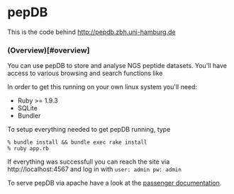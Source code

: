 # pepDB

This is the code behind http://pepdb.zbh.uni-hamburg.de

### (Overview)[#overview] 

You can use pepDB to store and analyse NGS peptide datasets. You'll have access to various browsing and search functions like 


In order to get this running on your own linux system you'll need:

* Ruby >= 1.9.3
* SQLite
* Bundler

To setup everything needed to get pepDB running, type

```
% bundle install && bundle exec rake install
% ruby app.rb
```

If everything was successfull you can reach the site via http://localhost:4567 and log in with `user: admin pw: admin`

To serve pepDB via apache have a look at the [passenger documentation](https://www.phusionpassenger.com/documentation/Users%20guide%20Apache.html#_deploying_a_rack_based_ruby_application_including_rails_gt_3).




